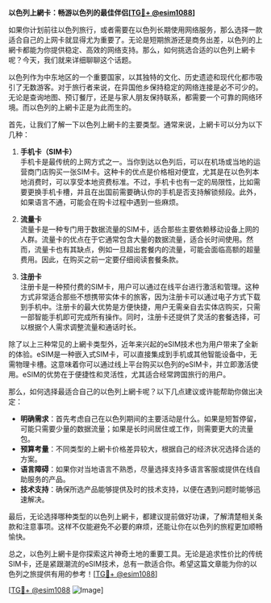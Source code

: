 **以色列上網卡：畅游以色列的最佳伴侣[[TG💪+ @esim1088](https://t.me/s/esim1088)]**

如果你计划前往以色列旅行，或者需要在以色列长期使用网络服务，那么选择一款适合自己的上网卡就显得尤为重要了。无论是短期旅游还是商务出差，以色列的上網卡都能为你提供稳定、高效的网络支持。那么，如何挑选合适的以色列上網卡呢？今天，我们就来详细聊聊这个话题。

以色列作为中东地区的一个重要国家，以其独特的文化、历史遗迹和现代化都市吸引了无数游客。对于旅行者来说，在异国他乡保持稳定的网络连接是必不可少的。无论是查询地图、预订餐厅，还是与家人朋友保持联系，都需要一个可靠的网络环境。而以色列的上網卡正是为此而生的。

首先，让我们了解一下以色列上網卡的主要类型。通常来说，上網卡可以分为以下几种：

1. **手机卡（SIM卡）**  
   手机卡是最传统的上网方式之一。当你到达以色列后，可以在机场或当地的运营商门店购买一张SIM卡。这种卡的优点是价格相对便宜，尤其是在以色列本地消费时，可以享受本地资费标准。不过，手机卡也有一定的局限性，比如需要更换手机卡槽，并且在出国前需要确认你的手机是否支持解锁频段。此外，如果语言不通，可能会在购卡过程中遇到一些麻烦。

2. **流量卡**  
   流量卡是一种专门用于数据流量的SIM卡，适合那些主要依赖移动设备上网的人群。流量卡的优点在于它通常包含大量的数据流量，适合长时间使用。然而，流量卡也有其缺点，例如一旦超出套餐内的流量，可能会面临高额的超量费用。因此，在购买之前一定要仔细阅读套餐条款。

3. **注册卡**  
   注册卡是一种预付费的SIM卡，用户可以通过在线平台进行激活和管理。这种方式非常适合那些不想携带实体卡的旅客，因为注册卡可以通过电子方式下载到手机中。注册卡的最大优势是方便快捷，用户无需亲自去实体店购买，只需一部智能手机即可完成所有操作。同时，注册卡还提供了灵活的套餐选择，可以根据个人需求调整流量和通话时长。

除了以上三种常见的上網卡类型外，近年来兴起的eSIM技术也为用户带来了全新的体验。eSIM是一种嵌入式SIM卡，可以直接集成到手机或其他智能设备中，无需物理卡槽。这意味着你可以通过线上平台购买以色列的eSIM卡，并立即激活使用。eSIM的优势在于便捷性和灵活性，尤其适合经常跨国旅行的用户。

那么，如何选择最适合自己的以色列上網卡呢？以下几点建议或许能帮助你做出决定：

- **明确需求**：首先考虑自己在以色列期间的主要活动是什么。如果是短暂停留，可能只需要少量的数据流量；如果是长时间居住或工作，则需要更大的流量包。
- **预算考量**：不同类型的上網卡价格差异较大，根据自己的经济状况选择合适的方案。
- **语言障碍**：如果你对当地语言不熟悉，尽量选择支持多语言客服或提供在线自助服务的产品。
- **技术支持**：确保所选产品能够提供及时的技术支持，以便在遇到问题时能够迅速解决。

最后，无论选择哪种类型的以色列上網卡，都建议提前做好功课，了解清楚相关条款和注意事项。这样不仅能避免不必要的麻烦，还能让你在以色列的旅程更加顺畅愉快。

总之，以色列上網卡是你探索这片神奇土地的重要工具。无论是追求性价比的传统SIM卡，还是紧跟潮流的eSIM技术，总有一款适合你。希望这篇文章能为你的以色列之旅提供有用的参考！[[TG💪+ @esim1088](https://t.me/s/esim1088)]

[[TG💪+ @esim1088](https://t.me/s/esim1088) ![Image](https://i.postimg.cc/4NQfJmqS/Snipaste-2025-05-13-00-14-12.png)]